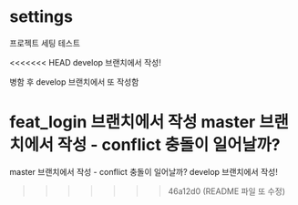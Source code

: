 # settings

프로젝트 세팅 테스트

<<<<<<< HEAD
develop 브랜치에서 작성!

병함 후 develop 브랜치에서 또 작성함

feat_login 브랜치에서 작성
master 브랜치에서 작성 - conflict 충돌이 일어날까?
=======
master 브랜치에서 작성 - conflict 충돌이 일어날까?
develop 브랜치에서 작성!
>>>>>>> 46a12d0 (README 파일 또 수정)
